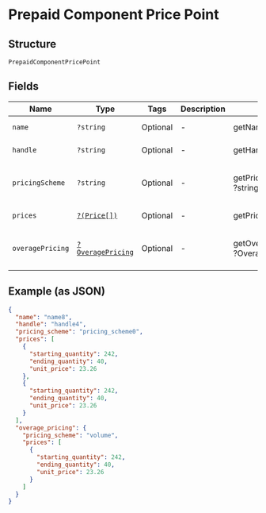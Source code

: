 
# Prepaid Component Price Point

## Structure

`PrepaidComponentPricePoint`

## Fields

| Name | Type | Tags | Description | Getter | Setter |
|  --- | --- | --- | --- | --- | --- |
| `name` | `?string` | Optional | - | getName(): ?string | setName(?string name): void |
| `handle` | `?string` | Optional | - | getHandle(): ?string | setHandle(?string handle): void |
| `pricingScheme` | `?string` | Optional | - | getPricingScheme(): ?string | setPricingScheme(?string pricingScheme): void |
| `prices` | [`?(Price[])`](../../doc/models/price.md) | Optional | - | getPrices(): ?array | setPrices(?array prices): void |
| `overagePricing` | [`?OveragePricing`](../../doc/models/overage-pricing.md) | Optional | - | getOveragePricing(): ?OveragePricing | setOveragePricing(?OveragePricing overagePricing): void |

## Example (as JSON)

```json
{
  "name": "name8",
  "handle": "handle4",
  "pricing_scheme": "pricing_scheme0",
  "prices": [
    {
      "starting_quantity": 242,
      "ending_quantity": 40,
      "unit_price": 23.26
    },
    {
      "starting_quantity": 242,
      "ending_quantity": 40,
      "unit_price": 23.26
    }
  ],
  "overage_pricing": {
    "pricing_scheme": "volume",
    "prices": [
      {
        "starting_quantity": 242,
        "ending_quantity": 40,
        "unit_price": 23.26
      }
    ]
  }
}
```

